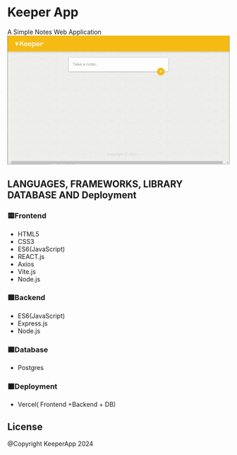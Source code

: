 # Keeper App

A Simple Notes Web Application 
<img  src="https://github.com/CelestialEchos/Keeper-App/blob/main/client/public/demo.gif?raw=true" />

## LANGUAGES, FRAMEWORKS, LIBRARY DATABASE AND Deployment
### 🟨Frontend
- HTML5
- CSS3
- ES6(JavaScript)
- REACT.js
- Axios
- Vite.js
- Node.js
### 🟩Backend
- ES6(JavaScript)
- Express.js
- Node.js
### 🟦Database
- Postgres
### ⬛Deployment
- Vercel( Frontend +Backend + DB)

## License
@Copyright KeeperApp 2024
